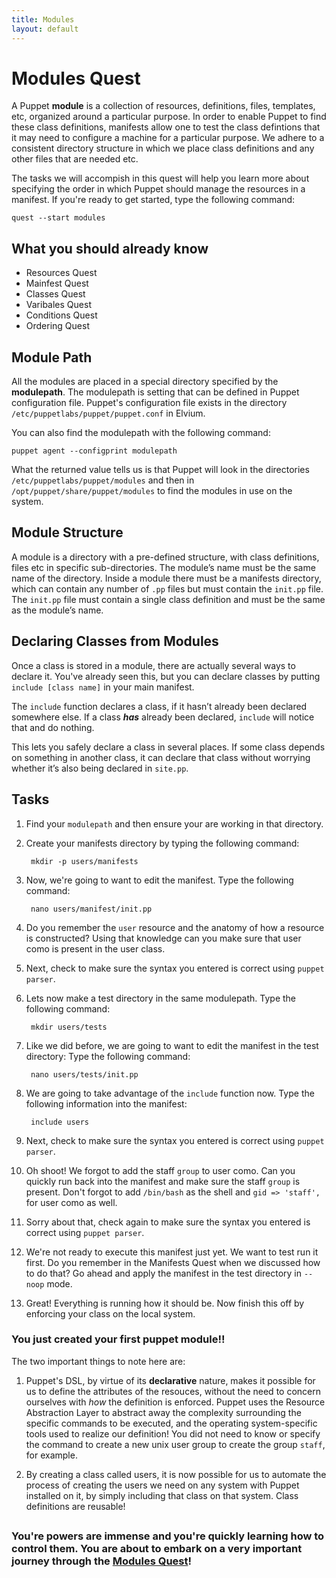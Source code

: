 ```yaml
---
title: Modules
layout: default
---
```


# Modules Quest

A Puppet **module** is a collection of resources, definitions, files, templates, etc, organized around a particular purpose. In order to enable Puppet to find these class definitions, manifests allow one to test the class defintions that it may need to configure a machine for a particular purpose. We adhere to a consistent directory structure in which we place class definitions and any other files that are needed etc.


The tasks we will accompish in this quest will help you learn more about specifying the order in which Puppet should manage the resources in a manifest. If you're ready to get started, type the following command:

	quest --start modules

## What you should already know

- Resources Quest
- Mainfest Quest
- Classes Quest
- Varibales Quest
- Conditions Quest
- Ordering Quest

## Module Path

All the modules are placed in a special directory specified by the **modulepath**. The modulepath is setting that can be defined in Puppet configuration file. Puppet's configuration file exists in the directory `/etc/puppetlabs/puppet/puppet.conf` in Elvium.

You can also find the modulepath with the following command:

    puppet agent --configprint modulepath

What the returned value tells us is that Puppet will look in the directories `/etc/puppetlabs/puppet/modules` and then in `/opt/puppet/share/puppet/modules` to find the modules in use on the system.

## Module Structure

<!-- In the future there can be a more advanced quest with understanding module structure -->

A module is a directory with a pre-defined structure, with class definitions, files etc in specific sub-directories. The module’s name must be the same name of the directory. Inside a module there must be a manifests directory, which can contain any number of `.pp` files but must contain the `init.pp` file. The `init.pp` file must contain a single class definition and must be the same as the module’s name.

## Declaring Classes from Modules

Once a class is stored in a module, there are actually several ways to declare it. You've already seen this, but you can declare classes by putting `include [class name]` in your main manifest.

The `include` function declares a class, if it hasn’t already been declared somewhere else. If a class _**has**_ already been declared, `include` will notice that and do nothing.

This lets you safely declare a class in several places. If some class depends on something in another class, it can declare that class without worrying whether it’s also being declared in `site.pp`.

## Tasks

1. Find your `modulepath` and then ensure your are working in that directory.

2. Create your manifests directory by typing the following command:

		mkdir -p users/manifests

3. Now, we're going to want to edit the manifest. Type the following command:

		nano users/manifest/init.pp

4. Do you remember the `user` resource and the anatomy of how a resource is constructed? Using that knowledge can you make sure that user como is present in the user class.

5. Next, check to make sure the syntax you entered is correct using `puppet parser`.

6. Lets now make a test directory in the same modulepath. Type the following command:

		mkdir users/tests

7. Like we did before, we are going to want to edit the manifest in the test directory: Type the following command:

		nano users/tests/init.pp

8. We are going to take advantage of the `include` function now. Type the following information into the manifest:

		include users

9. Next, check to make sure the syntax you entered is correct using `puppet parser`.

10. Oh shoot! We forgot to add the staff `group` to user como. Can you quickly run back into the manifest and make sure the staff `group` is present. Don't forgot to add `/bin/bash` as the shell and `gid => 'staff',` for user como as well.

11. Sorry about that, check again to make sure the syntax you entered is correct using `puppet parser`.

12. We're not ready to execute this manifest just yet. We want to test run it first. Do you remember in the Manifests Quest when we discussed how to do that? Go ahead and apply the manifest in the test directory in `--noop` mode.

13. Great! Everything is running how it should be. Now finish this off by enforcing your class on the local system.

### You just created your first puppet module!! 

The two important things to note here are:
1.  Puppet's DSL, by virtue of its __declarative__ nature, makes it possible for us to define the attributes of the resouces, without the need to concern ourselves with _how_ the definition is enforced. Puppet uses the Resource Abstraction Layer to abstract away the complexity surrounding the specific commands to be executed, and the operating system-specific tools used to realize our definition! You did not need to know or specify the command to create a new unix user group to create the group `staff`, for example.
2. By creating a class called users, it is now possible for us to automate the process of creating the users we need on any system with Puppet installed on it, by simply including that class on that system. Class definitions are reusable!
## 

### You're powers are immense and you're quickly learning how to control them. You are about to embark on a very important journey through the [Modules Quest](http://somthing)!
